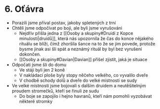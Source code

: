# 6. Oťávra
- Porazili jsme příval postav, jakoby spletených z trní
- Chtěli jsme odpočívat po boji, ale byli jsme vyrušováni
	- Nejdřív přišla jedna z [[Osoby a skupiny#Druidi z Kopce minulosti|druidů]], která nás upozornila že čas do konce nějakého rituálu se blíží, čímž zhoršila šance na to že se jim povede, protože bysme jinak asi šli spát a neznámý rituál by byl bez vyrušení dokončen.
	- [[Osoby a skupiny#Davian|Davian]] přišel zjistit, jaká je situace
- Odpočati jsme šli do domu
	- Ve stáji byli jen 2 koně
	- V nakládací ploše byly stopy něčeho velkého, co vyvalilo dveře
	- V chodbě schody dolů a dveře do velké místnosti se sudy
- Ve velké místnosti jsme bojovali s dalším druidem a neutěšitelným proudem stromečků, kteří se řinuli ze sudu
	- Do boje se zapojilo i hejno havranů, kteří nám pomohli vyzobávat některé stromky
